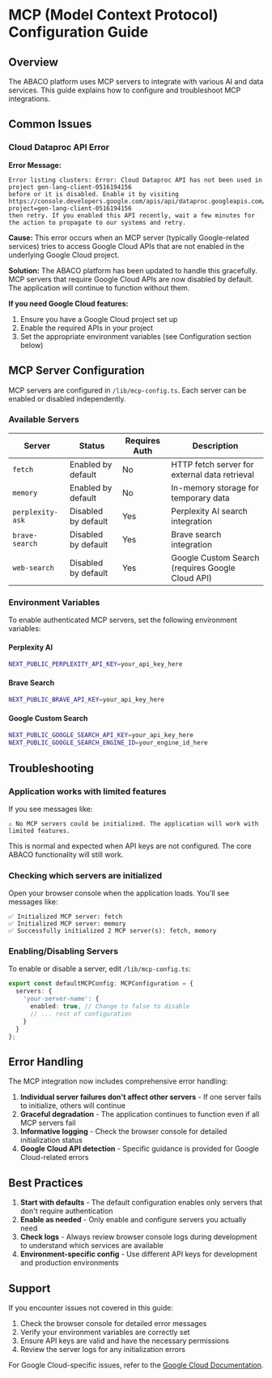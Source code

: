 # MCP (Model Context Protocol) Configuration Guide

## Overview

The ABACO platform uses MCP servers to integrate with various AI and data services. This guide explains how to configure and troubleshoot MCP integrations.

## Common Issues

### Cloud Dataproc API Error

**Error Message:**
```
Error listing clusters: Error: Cloud Dataproc API has not been used in project gen-lang-client-0516194156 
before or it is disabled. Enable it by visiting https://console.developers.google.com/apis/api/dataproc.googleapis.com/overview?project=gen-lang-client-0516194156 
then retry. If you enabled this API recently, wait a few minutes for the action to propagate to our systems and retry.
```

**Cause:** This error occurs when an MCP server (typically Google-related services) tries to access Google Cloud APIs that are not enabled in the underlying Google Cloud project.

**Solution:** The ABACO platform has been updated to handle this gracefully. MCP servers that require Google Cloud APIs are now disabled by default. The application will continue to function without them.

**If you need Google Cloud features:**
1. Ensure you have a Google Cloud project set up
2. Enable the required APIs in your project
3. Set the appropriate environment variables (see Configuration section below)

## MCP Server Configuration

MCP servers are configured in `/lib/mcp-config.ts`. Each server can be enabled or disabled independently.

### Available Servers

| Server | Status | Requires Auth | Description |
|--------|--------|---------------|-------------|
| `fetch` | Enabled by default | No | HTTP fetch server for external data retrieval |
| `memory` | Enabled by default | No | In-memory storage for temporary data |
| `perplexity-ask` | Disabled by default | Yes | Perplexity AI search integration |
| `brave-search` | Disabled by default | Yes | Brave search integration |
| `web-search` | Disabled by default | Yes | Google Custom Search (requires Google Cloud API) |

### Environment Variables

To enable authenticated MCP servers, set the following environment variables:

#### Perplexity AI
```bash
NEXT_PUBLIC_PERPLEXITY_API_KEY=your_api_key_here
```

#### Brave Search
```bash
NEXT_PUBLIC_BRAVE_API_KEY=your_api_key_here
```

#### Google Custom Search
```bash
NEXT_PUBLIC_GOOGLE_SEARCH_API_KEY=your_api_key_here
NEXT_PUBLIC_GOOGLE_SEARCH_ENGINE_ID=your_engine_id_here
```

## Troubleshooting

### Application works with limited features

If you see messages like:
```
⚠️ No MCP servers could be initialized. The application will work with limited features.
```

This is normal and expected when API keys are not configured. The core ABACO functionality will still work.

### Checking which servers are initialized

Open your browser console when the application loads. You'll see messages like:
```
✅ Initialized MCP server: fetch
✅ Initialized MCP server: memory
✅ Successfully initialized 2 MCP server(s): fetch, memory
```

### Enabling/Disabling Servers

To enable or disable a server, edit `/lib/mcp-config.ts`:

```typescript
export const defaultMCPConfig: MCPConfiguration = {
  servers: {
    'your-server-name': {
      enabled: true, // Change to false to disable
      // ... rest of configuration
    }
  }
};
```

## Error Handling

The MCP integration now includes comprehensive error handling:

1. **Individual server failures don't affect other servers** - If one server fails to initialize, others will continue
2. **Graceful degradation** - The application continues to function even if all MCP servers fail
3. **Informative logging** - Check the browser console for detailed initialization status
4. **Google Cloud API detection** - Specific guidance is provided for Google Cloud-related errors

## Best Practices

1. **Start with defaults** - The default configuration enables only servers that don't require authentication
2. **Enable as needed** - Only enable and configure servers you actually need
3. **Check logs** - Always review browser console logs during development to understand which services are available
4. **Environment-specific config** - Use different API keys for development and production environments

## Support

If you encounter issues not covered in this guide:

1. Check the browser console for detailed error messages
2. Verify your environment variables are correctly set
3. Ensure API keys are valid and have the necessary permissions
4. Review the server logs for any initialization errors

For Google Cloud-specific issues, refer to the [Google Cloud Documentation](https://cloud.google.com/docs).
